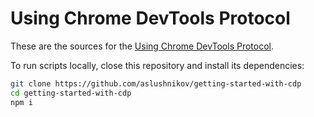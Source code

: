 # Using Chrome DevTools Protocol

These are the sources for the [Using Chrome DevTools Protocol](https://docs.google.com/document/d/1pf5ncvq9-cmvT1lGLqzK0Vp4bkQUsU8FwsHYJMQenqg/edit?usp=sharing).

To run scripts locally, close this repository and install its
dependencies:

```bash
git clone https://github.com/aslushnikov/getting-started-with-cdp
cd getting-started-with-cdp
npm i
```
